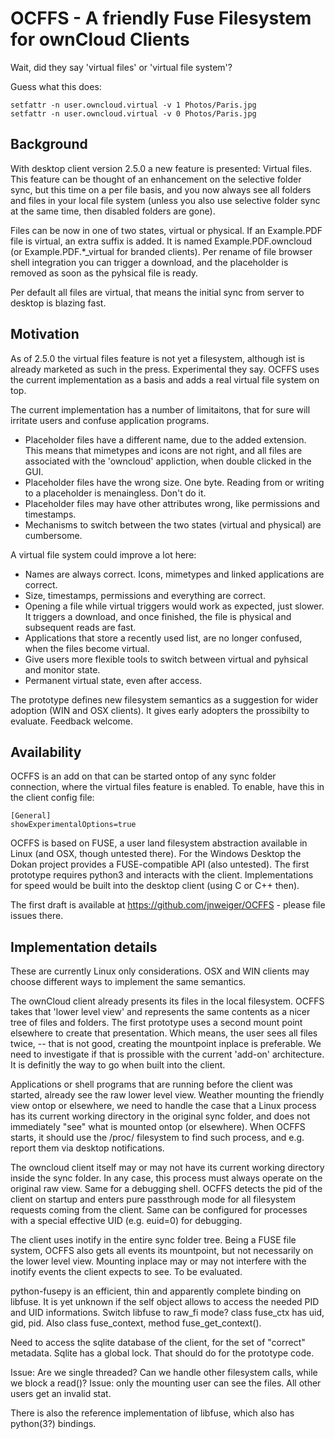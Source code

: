 # OCFFS - A friendly Fuse Filesystem for ownCloud Clients

Wait, did they say 'virtual files' or 'virtual file system'?

Guess what this does:

    setfattr -n user.owncloud.virtual -v 1 Photos/Paris.jpg
    setfattr -n user.owncloud.virtual -v 0 Photos/Paris.jpg

## Background

With desktop client version 2.5.0 a new feature is presented: Virtual files.
This feature can be thought of an enhancement on the selective folder sync, but
this time on a per file basis, and you now always see all folders and files in
your local file system (unless you also use selective folder sync at the same
time, then disabled folders are gone).

Files can be now in one of two states, virtual or physical. If an Example.PDF
file is virtual, an extra suffix is added. It is named
Example.PDF.owncloud (or Example.PDF.*_virtual for branded clients). Per rename
of file browser shell integration you can trigger a download, and the
placeholder is removed as soon as the pyhsical file is ready.

Per default all files are virtual, that means the initial sync from server to desktop is blazing fast.

## Motivation

As of 2.5.0 the virtual files feature is not yet a filesystem, although ist is
already marketed as such in the press. Experimental they say. OCFFS uses the
current implementation as a basis and adds a real virtual file system on top.

The current implementation has a number of limitaitons, that for sure will 
irritate users and confuse application programs.

* Placeholder files have a different name, due to the added extension.
  This means that mimetypes and icons are not right, and all files are associated
  with the 'owncloud' appliction, when double clicked in the GUI.
* Placeholder files have the wrong size. One byte.
  Reading from or writing to a placeholder is menaingless. Don't do it.
* Placeholder files may have other attributes wrong, like permissions and timestamps.
* Mechanisms to switch between the two states (virtual and physical) are cumbersome.
  
A virtual file system could improve a lot here:

* Names are always correct. Icons, mimetypes and linked applications are correct.
* Size, timestamps, permissions and everything are correct.
* Opening a file while virtual triggers would work as expected, just slower.
  It triggers a download, and once finished, the file is physical and subsequent reads are fast.
* Applications that store a recently used list, are no longer confused, when the files become virtual.
* Give users more flexible tools to switch between virtual and pyhsical and monitor state.
* Permanent virtual state, even after access.

The prototype defines new filesystem semantics as a suggestion for wider adoption (WIN and OSX clients).
It gives early adopters the prossibilty to evaluate. Feedback welcome.

## Availability

OCFFS is an add on that can be started ontop of any sync folder connection, where the virtual files feature is enabled. To enable, have this in the client config file:

    [General]
    showExperimentalOptions=true

OCFFS is based on FUSE, a user land filesystem abstraction available in Linux (and OSX, though untested there).
For the Windows Desktop the Dokan project provides a FUSE-compatible API (also untested).
The first prototype requires python3 and interacts with the client. Implementations for speed would be built into the desktop client (using C or C++ then).

The first draft is available at https://github.com/jnweiger/OCFFS - please file issues there.

## Implementation details

These are currently Linux only considerations. OSX and WIN clients may choose
different ways to implement the same semantics. 

The ownCloud client already presents its files in the local filesystem. OCFFS
takes that 'lower level view' and represents the same contents as a nicer tree
of files and folders.  The first prototype uses a second mount point elsewhere
to create that presentation. Which means, the user sees all files twice, --
that is not good, creating the mountpoint inplace is preferable. We need to
investigate if that is prossible with the current 'add-on' architecture. It is
definitly the way to go when built into the client. 

Applications or shell programs that are running before the client was started,
already see the raw lower level view. Weather mounting the friendly view ontop
or elsewhere, we need to handle the case that a Linux process has its current
working directory in the original sync folder, and does not immediately "see"
what is mounted ontop (or elsewhere). When OCFFS starts, it should use the
/proc/ filesystem to find such process, and e.g. report them via desktop
notifications.

The owncloud client itself may or may not have its current working directory
inside the sync folder. In any case, this process must always operate on the
original raw view. Same for a debugging shell. OCFFS detects the pid of the
client on startup and enters pure passthrough mode for all filesystem requests
coming from the client. Same can be configured for processes with a special
effective UID (e.g. euid=0) for debugging.

The client uses inotify in the entire sync folder tree. Being a FUSE file
system, OCFFS also gets all events its mountpoint, but not necessarily on the
lower level view. Mounting inplace may or may not interfere with the inotify
events the client expects to see. To be evaluated.

python-fusepy is an efficient, thin and apparently complete binding on libfuse. 
It is yet unknown if the self object allows to access 
the needed PID and UID informations. Switch libfuse to raw_fi mode?
class fuse_ctx has uid, gid, pid. Also class fuse_context, method fuse_get_context().

Need to access the sqlite database of the client, for the set of "correct" metadata.
Sqlite has a global lock. That should do for the prototype code.

Issue: Are we single threaded? Can we handle other filesystem calls, while we 
block a read()?
Issue: only the mounting user can see the files. All other users get an invalid stat.

There is also the reference implementation of libfuse, which also has python(3?) bindings.

